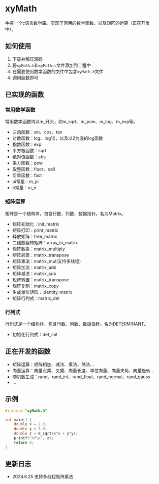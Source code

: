 # xyMath
手搓一个c语言数学库。实现了常用的数学函数。以及矩阵的运算（正在开发中）。

## 如何使用
1. 下载并解压源码
2. 将`xyMath.h`和`xyMath.c`文件添加到工程中
3. 在需要使用数学函数的文件中包含`xyMath.h`文件
4. 调用函数即可

## 已实现的函数
### 常用数学函数
常用数学函数均以m_开头，如m_sqrt、m_pow、m_log、m_exp等。
- 三角函数：sin、cos、tan
- 对数函数：log、log10，以及以2为底的log函数
- 指数函数：exp
- 平方根函数：sqrt
- 绝对值函数：abs
- 乘方函数：pow
- 取整函数：floor、ceil
- 阶乘函数：fact
- pi常量：m_pi
- e常量：m_e
### 矩阵运算
矩阵是一个结构体，包含行数、列数、数据指针。名为Matrix。
- 矩阵初始化：init_matrix
- 矩阵打印：print_matrix
- 释放矩阵：free_matrix
- 二维数组转矩阵：array_to_matrix
- 矩阵数乘：matrix_multiply
- 矩阵转置：matrix_transpose
- 矩阵乘法：matrix_mul(支持多线程)
- 矩阵加法：matrix_add
- 矩阵减法：matrix_sub
- 矩阵转置：matrix_transpose
- 矩阵复制：matrix_copy
- 生成单位矩阵：identity_matrix
- 矩阵行列式：matrix_det
### 行列式
行列式是一个结构体，包含行数、列数、数据指针。名为DETERMINANT。
- 初始化行列式：det_init

## 正在开发的函数
- 矩阵运算：矩阵相加、减法、乘法、除法...
- 向量运算：向量点乘、叉乘、向量长度、单位向量、向量夹角、向量旋转...
- 随机数生成：rand、rand_int、rand_float、rand_normal、rand_gauss
- ...

## 示例
```c
#include "xyMath.h"

int main() {
    double x = 2.0;
    double y = 3.0;
    double z = m_sqrt(x*x + y*y);
    printf("%f\n", z);
    return 0;
}
``` 
## 更新日志
- 2024.6.25 支持多线程矩阵乘法
